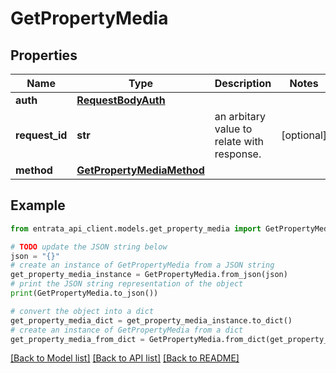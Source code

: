 # GetPropertyMedia


## Properties

Name | Type | Description | Notes
------------ | ------------- | ------------- | -------------
**auth** | [**RequestBodyAuth**](RequestBodyAuth.md) |  | 
**request_id** | **str** | an arbitary value to relate with response. | [optional] 
**method** | [**GetPropertyMediaMethod**](GetPropertyMediaMethod.md) |  | 

## Example

```python
from entrata_api_client.models.get_property_media import GetPropertyMedia

# TODO update the JSON string below
json = "{}"
# create an instance of GetPropertyMedia from a JSON string
get_property_media_instance = GetPropertyMedia.from_json(json)
# print the JSON string representation of the object
print(GetPropertyMedia.to_json())

# convert the object into a dict
get_property_media_dict = get_property_media_instance.to_dict()
# create an instance of GetPropertyMedia from a dict
get_property_media_from_dict = GetPropertyMedia.from_dict(get_property_media_dict)
```
[[Back to Model list]](../README.md#documentation-for-models) [[Back to API list]](../README.md#documentation-for-api-endpoints) [[Back to README]](../README.md)


